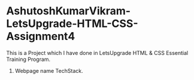 # AshutoshKumarVikram-LetsUpgrade-HTML-CSS-Assignment4
This is a Project which I have done in LetsUpgrade HTML & CSS Essential Training Program.
1. Webpage name TechStack.
